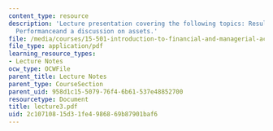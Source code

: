 ```yaml
---
content_type: resource
description: 'Lecture presentation covering the following topics: Results of Operating
  Performanceand a discussion on assets.'
file: /media/courses/15-501-introduction-to-financial-and-managerial-accounting-spring-2004/2c10710815d31fe4986869b87901baf6_lecture3.pdf
file_type: application/pdf
learning_resource_types:
- Lecture Notes
ocw_type: OCWFile
parent_title: Lecture Notes
parent_type: CourseSection
parent_uid: 958d1c15-5079-76f4-6b61-537e48852700
resourcetype: Document
title: lecture3.pdf
uid: 2c107108-15d3-1fe4-9868-69b87901baf6
---
```

